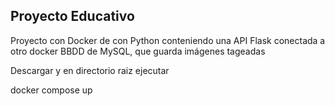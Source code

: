 ## Proyecto Educativo

Proyecto con Docker de con Python conteniendo una API Flask conectada a otro docker BBDD de MySQL, que guarda imágenes tageadas

Descargar y en directorio raiz ejecutar 

  docker compose up


